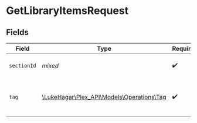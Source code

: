 # GetLibraryItemsRequest


## Fields

| Field                                                                       | Type                                                                        | Required                                                                    | Description                                                                 |
| --------------------------------------------------------------------------- | --------------------------------------------------------------------------- | --------------------------------------------------------------------------- | --------------------------------------------------------------------------- |
| `sectionId`                                                                 | *mixed*                                                                     | :heavy_check_mark:                                                          | the Id of the library to query                                              |
| `tag`                                                                       | [\LukeHagar\Plex_API\Models\Operations\Tag](../../Models/Operations/Tag.md) | :heavy_check_mark:                                                          | A key representing a specific tag within the section.                       |